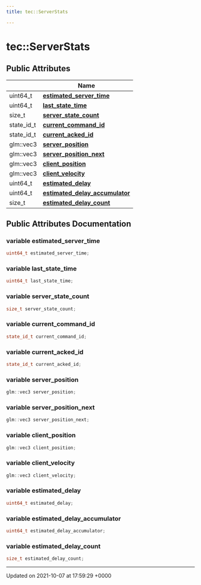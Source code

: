 ```yaml
---
title: tec::ServerStats

---
```


# tec::ServerStats





## Public Attributes

|                | Name           |
| -------------- | -------------- |
| uint64_t | **[estimated_server_time](/engine/Classes/classtec_1_1_server_stats/#variable-estimated-server-time)**  |
| uint64_t | **[last_state_time](/engine/Classes/classtec_1_1_server_stats/#variable-last-state-time)**  |
| size_t | **[server_state_count](/engine/Classes/classtec_1_1_server_stats/#variable-server-state-count)**  |
| state_id_t | **[current_command_id](/engine/Classes/classtec_1_1_server_stats/#variable-current-command-id)**  |
| state_id_t | **[current_acked_id](/engine/Classes/classtec_1_1_server_stats/#variable-current-acked-id)**  |
| glm::vec3 | **[server_position](/engine/Classes/classtec_1_1_server_stats/#variable-server-position)**  |
| glm::vec3 | **[server_position_next](/engine/Classes/classtec_1_1_server_stats/#variable-server-position-next)**  |
| glm::vec3 | **[client_position](/engine/Classes/classtec_1_1_server_stats/#variable-client-position)**  |
| glm::vec3 | **[client_velocity](/engine/Classes/classtec_1_1_server_stats/#variable-client-velocity)**  |
| uint64_t | **[estimated_delay](/engine/Classes/classtec_1_1_server_stats/#variable-estimated-delay)**  |
| uint64_t | **[estimated_delay_accumulator](/engine/Classes/classtec_1_1_server_stats/#variable-estimated-delay-accumulator)**  |
| size_t | **[estimated_delay_count](/engine/Classes/classtec_1_1_server_stats/#variable-estimated-delay-count)**  |

## Public Attributes Documentation

### variable estimated_server_time

```cpp
uint64_t estimated_server_time;
```


### variable last_state_time

```cpp
uint64_t last_state_time;
```


### variable server_state_count

```cpp
size_t server_state_count;
```


### variable current_command_id

```cpp
state_id_t current_command_id;
```


### variable current_acked_id

```cpp
state_id_t current_acked_id;
```


### variable server_position

```cpp
glm::vec3 server_position;
```


### variable server_position_next

```cpp
glm::vec3 server_position_next;
```


### variable client_position

```cpp
glm::vec3 client_position;
```


### variable client_velocity

```cpp
glm::vec3 client_velocity;
```


### variable estimated_delay

```cpp
uint64_t estimated_delay;
```


### variable estimated_delay_accumulator

```cpp
uint64_t estimated_delay_accumulator;
```


### variable estimated_delay_count

```cpp
size_t estimated_delay_count;
```


-------------------------------

Updated on 2021-10-07 at 17:59:29 +0000